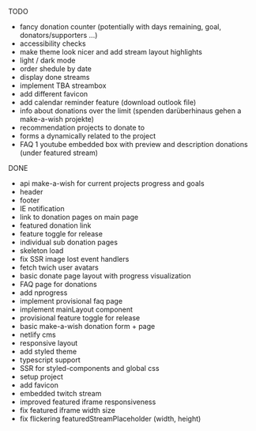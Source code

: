 TODO

- fancy donation counter (potentially with days remaining, goal, donators/supporters ...)
- accessibility checks
- make theme look nicer and add stream layout highlights
- light / dark mode
- order shedule by date
- display done streams
- implement TBA streambox
- add different favicon
- add calendar reminder feature (download outlook file)
- info about donations over the limit (spenden darüberhinaus gehen a make-a-wish projekte)
- recommendation projects to donate to
- forms a dynamically related to the project
- FAQ 1 youtube embedded box with preview and description donations (under featured stream)

DONE

- api make-a-wish for current projects progress and goals
- header
- footer
- IE notification
- link to donation pages on main page
- featured donation link
- feature toggle for release
- individual sub donation pages
- skeleton load
- fix SSR image lost event handlers
- fetch twich user avatars
- basic donate page layout with progress visualization
- FAQ page for donations
- add nprogress
- implement provisional faq page
- implement mainLayout component
- provisional feature toggle for release
- basic make-a-wish donation form + page
- netlify cms
- responsive layout
- add styled theme
- typescript support
- SSR for styled-components and global css
- setup project
- add favicon
- embedded twitch stream
- improved featured iframe responsiveness
- fix featured iframe width size
- fix flickering featuredStreamPlaceholder (width, height)

